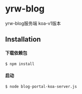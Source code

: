 # yrw-blog
yrw-blog服务端
koa-v1版本

## Installation

#### 下载依赖包
```
$ npm install
```

#### 启动
```
$ node blog-portal-koa-server.js
```
